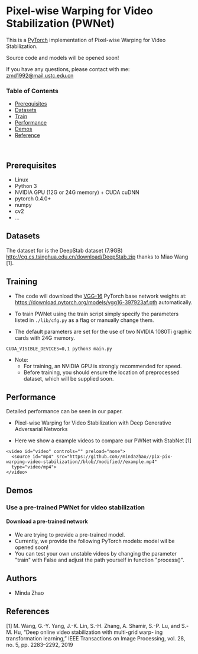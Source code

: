 # Pixel-wise Warping for Video Stabilization (PWNet)
This is a [PyTorch](http://pytorch.org/) implementation of Pixel-wise Warping for Video Stabilization.

Source code and models will be opened soon!

If you have any questions, please contact with me:
zmd1992@mail.ustc.edu.cn

### Table of Contents
- <a href='#Prerequisites'>Prerequisites</a>
- <a href='#datasets'>Datasets</a>
- <a href='#training-ssd'>Train</a>
- <a href='#performance'>Performance</a>
- <a href='#demos'>Demos</a>
- <a href='#references'>Reference</a>

&nbsp;
&nbsp;
&nbsp;
&nbsp;

## Prerequisites
- Linux
- Python 3
- NVIDIA GPU (12G or 24G memory) + CUDA cuDNN
- pytorch 0.4.0+
- numpy
- cv2
- ...

## Datasets
The dataset for is the DeepStab dataset (7.9GB) http://cg.cs.tsinghua.edu.cn/download/DeepStab.zip thanks to Miao Wang [1]. 

## Training 
- The code will download the [VGG-16](https://arxiv.org/abs/1409.1556) PyTorch base network weights at:             https://download.pytorch.org/models/vgg16-397923af.pth automatically.

- To train PWNet using the train script simply specify the parameters listed in `./lib/cfg.py` as a flag or manually change them.
- The default parameters are set for the use of two NVIDIA 1080Ti graphic cards with 24G memory.

```Shell
CUDA_VISIBLE_DEVICES=0,1 python3 main.py
```

- Note:
  * For training, an NVIDIA GPU is strongly recommended for speed.
  * Before training, you should ensure the location of preprocessed dataset, which will be supplied soon.


## Performance

Detailed performance can be seen in our paper.
- Pixel-wise Warping for Video Stabilization with
Deep Generative Adversarial Networks

- Here we show a example videos to compare our PWNet with StabNet [1]
  
```
<video id="video" controls="" preload="none">
  <source id="mp4" src="https://github.com//mindazhao//pix-pix-warping-video-stabilization//blob//modified//example.mp4" 
  type="video/mp4"> 
</video> 
```


## Demos

### Use a pre-trained PWNet for video stabilization

#### Download a pre-trained network
- We are trying to provide a pre-trained model.
- Currently, we provide the following PyTorch models:
       model wil be opened soon!
- You can test your own unstable videos by changing the parameter "train" with False and adjust the path yourself in function "process()".
    




## Authors
- Minda Zhao

## References
[1] M. Wang, G.-Y. Yang, J.-K. Lin, S.-H. Zhang, A. Shamir, S.-P. Lu,
and S.-M. Hu, “Deep online video stabilization with multi-grid warp-
ing transformation learning,” IEEE Transactions on Image Processing,
vol. 28, no. 5, pp. 2283–2292, 2019